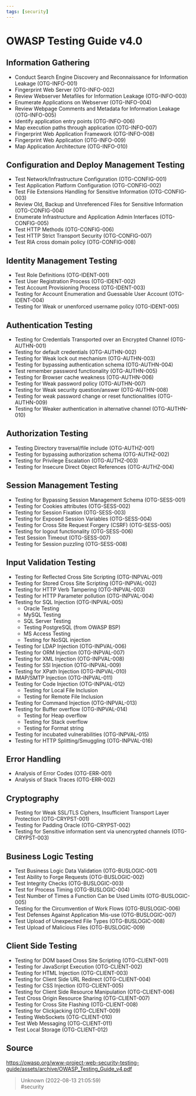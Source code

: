 ```yaml
---
tags: [security]
---
```


# OWASP Testing Guide v4.0
## Information Gathering
- Conduct Search Engine Discovery and Reconnaissance for Information Leakage (OTG-INFO-001) 
- Fingerprint Web Server (OTG-INFO-002)
- Review Webserver Metafiles for Information Leakage (OTG-INFO-003)
- Enumerate Applications on Webserver (OTG-INFO-004)
- Review Webpage Comments and Metadata for Information Leakage (OTG-INFO-005)
- Identify application entry points (OTG-INFO-006)
- Map execution paths through application (OTG-INFO-007)
- Fingerprint Web Application Framework (OTG-INFO-008)
- Fingerprint Web Application (OTG-INFO-009)
- Map Application Architecture (OTG-INFO-010)
## Configuration and Deploy Management Testing
- Test Network/Infrastructure Configuration (OTG-CONFIG-001)
- Test Application Platform Configuration (OTG-CONFIG-002)
- Test File Extensions Handling for Sensitive Information (OTG-CONFIG-003)
- Review Old, Backup and Unreferenced Files for Sensitive Information (OTG-CONFIG-004) 
- Enumerate Infrastructure and Application Admin Interfaces (OTG-CONFIG-005)
- Test HTTP Methods (OTG-CONFIG-006)
- Test HTTP Strict Transport Security (OTG-CONFIG-007)
- Test RIA cross domain policy (OTG-CONFIG-008)

## Identity Management Testing
- Test Role Definitions (OTG-IDENT-001)
- Test User Registration Process (OTG-IDENT-002)
- Test Account Provisioning Process (OTG-IDENT-003)
- Testing for Account Enumeration and Guessable User Account (OTG-IDENT-004)
- Testing for Weak or unenforced username policy (OTG-IDENT-005)

## Authentication Testing
- Testing for Credentials Transported over an Encrypted Channel (OTG-AUTHN-001)
- Testing for default credentials (OTG-AUTHN-002)
- Testing for Weak lock out mechanism (OTG-AUTHN-003)
- Testing for bypassing authentication schema (OTG-AUTHN-004)
- Test remember password functionality (OTG-AUTHN-005)
- Testing for Browser cache weakness (OTG-AUTHN-006)
- Testing for Weak password policy (OTG-AUTHN-007)
- Testing for Weak security question/answer (OTG-AUTHN-008)
- Testing for weak password change or reset functionalities (OTG-AUTHN-009)
- Testing for Weaker authentication in alternative channel (OTG-AUTHN-010)

## Authorization Testing
- Testing Directory traversal/file include (OTG-AUTHZ-001)
- Testing for bypassing authorization schema (OTG-AUTHZ-002)
- Testing for Privilege Escalation (OTG-AUTHZ-003)
- Testing for Insecure Direct Object References (OTG-AUTHZ-004)

## Session Management Testing
- Testing for Bypassing Session Management Schema (OTG-SESS-001)
- Testing for Cookies attributes (OTG-SESS-002)
- Testing for Session Fixation (OTG-SESS-003)
- Testing for Exposed Session Variables (OTG-SESS-004)
- Testing for Cross Site Request Forgery (CSRF) (OTG-SESS-005)
- Testing for logout functionality (OTG-SESS-006)
- Test Session Timeout (OTG-SESS-007)
- Testing for Session puzzling (OTG-SESS-008)

## Input Validation Testing
- Testing for Reflected Cross Site Scripting (OTG-INPVAL-001)
- Testing for Stored Cross Site Scripting (OTG-INPVAL-002)
- Testing for HTTP Verb Tampering (OTG-INPVAL-003)
- Testing for HTTP Parameter pollution (OTG-INPVAL-004)
- Testing for SQL Injection (OTG-INPVAL-005)  
    - Oracle Testing  
    - MySQL Testing  
    - SQL Server Testing  
    - Testing PostgreSQL (from OWASP BSP)   
    - MS Access Testing  
    - Testing for NoSQL injection
- Testing for LDAP Injection (OTG-INPVAL-006) 
- Testing for ORM Injection (OTG-INPVAL-007) 
- Testing for XML Injection (OTG-INPVAL-008) 
- Testing for SSI Injection (OTG-INPVAL-009) 
- Testing for XPath Injection (OTG-INPVAL-010) 
- IMAP/SMTP Injection (OTG-INPVAL-011) 
- Testing for Code Injection (OTG-INPVAL-012)  
    - Testing for Local File Inclusion  
    - Testing for Remote File Inclusion
- Testing for Command Injection (OTG-INPVAL-013) 
- Testing for Buffer overflow (OTG-INPVAL-014)  
    - Testing for Heap overflow  
    - Testing for Stack overflow  
    - Testing for Format string
- Testing for incubated vulnerabilities (OTG-INPVAL-015) 
- Testing for HTTP Splitting/Smuggling (OTG-INPVAL-016)

## Error Handling
- Analysis of Error Codes (OTG-ERR-001)
- Analysis of Stack Traces (OTG-ERR-002)

## Cryptography
- Testing for Weak SSL/TLS Ciphers, Insufficient Transport Layer Protection (OTG-CRYPST-001) 
- Testing for Padding Oracle (OTG-CRYPST-002)
- Testing for Sensitive information sent via unencrypted channels (OTG-CRYPST-003)

## Business Logic Testing
- Test Business Logic Data Validation (OTG-BUSLOGIC-001) 
- Test Ability to Forge Requests (OTG-BUSLOGIC-002)
- Test Integrity Checks (OTG-BUSLOGIC-003)
- Test for Process Timing (OTG-BUSLOGIC-004)
- Test Number of Times a Function Can be Used Limits (OTG-BUSLOGIC-005) 
- Testing for the Circumvention of Work Flows (OTG-BUSLOGIC-006)
- Test Defenses Against Application Mis-use (OTG-BUSLOGIC-007)
- Test Upload of Unexpected File Types (OTG-BUSLOGIC-008)
- Test Upload of Malicious Files (OTG-BUSLOGIC-009)

## Client Side Testing
- Testing for DOM based Cross Site Scripting (OTG-CLIENT-001) 
- Testing for JavaScript Execution (OTG-CLIENT-002)
- Testing for HTML Injection (OTG-CLIENT-003)
- Testing for Client Side URL Redirect (OTG-CLIENT-004) 
- Testing for CSS Injection (OTG-CLIENT-005)
- Testing for Client Side Resource Manipulation (OTG-CLIENT-006) 
- Test Cross Origin Resource Sharing (OTG-CLIENT-007)
- Testing for Cross Site Flashing (OTG-CLIENT-008)
- Testing for Clickjacking (OTG-CLIENT-009)
- Testing WebSockets (OTG-CLIENT-010) 
- Test Web Messaging (OTG-CLIENT-011) 
- Test Local Storage (OTG-CLIENT-012)

## Source  
https://owasp.org/www-project-web-security-testing-guide/assets/archive/OWASP_Testing_Guide_v4.pdf  

> Unknown (2022-08-13 21:05:59)  
> #security

